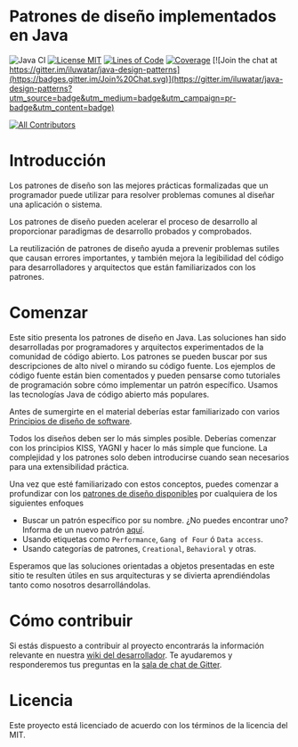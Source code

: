 <!-- the line below needs to be an empty line C: (its because kramdown isnt
     that smart and dearly wants an empty line before a heading to be able to
     display it as such, e.g. website) -->

# Patrones de diseño implementados en Java

![Java CI](https://github.com/iluwatar/java-design-patterns/workflows/Java%20CI/badge.svg)
[![License MIT](https://img.shields.io/badge/license-MIT-blue.svg)](https://raw.githubusercontent.com/iluwatar/java-design-patterns/master/LICENSE.md)
[![Lines of Code](https://sonarcloud.io/api/project_badges/measure?project=iluwatar_java-design-patterns&metric=ncloc)](https://sonarcloud.io/dashboard?id=iluwatar_java-design-patterns)
[![Coverage](https://sonarcloud.io/api/project_badges/measure?project=iluwatar_java-design-patterns&metric=coverage)](https://sonarcloud.io/dashboard?id=iluwatar_java-design-patterns)
[![Join the chat at https://gitter.im/iluwatar/java-design-patterns](https://badges.gitter.im/Join%20Chat.svg)](https://gitter.im/iluwatar/java-design-patterns?utm_source=badge&utm_medium=badge&utm_campaign=pr-badge&utm_content=badge)
<!-- ALL-CONTRIBUTORS-BADGE:START - Do not remove or modify this section -->
[![All Contributors](https://img.shields.io/badge/all_contributors-167-orange.svg?style=flat-square)](#contributors-)
<!-- ALL-CONTRIBUTORS-BADGE:END -->

# Introducción

Los patrones de diseño son las mejores prácticas formalizadas que un programador puede utilizar para resolver problemas comunes al diseñar una aplicación o sistema.

Los patrones de diseño pueden acelerar el proceso de desarrollo al proporcionar paradigmas de desarrollo probados y comprobados.

La reutilización de patrones de diseño ayuda a prevenir problemas sutiles que causan errores importantes, y también mejora la legibilidad del código para desarrolladores y arquitectos que están familiarizados con los patrones.

# Comenzar

Este sitio presenta los patrones de diseño en Java. Las soluciones han sido desarrolladas por
programadores y arquitectos experimentados de la comunidad de código abierto. Los patrones se pueden buscar por sus descripciones de alto nivel o mirando su código fuente. Los ejemplos de código fuente están bien comentados y pueden pensarse como tutoriales de programación sobre cómo implementar un patrón específico. Usamos las tecnologías Java de código abierto más populares.

Antes de sumergirte en el material deberías estar familiarizado con varios
[Principios de diseño de software](https://java-design-patterns.com/principles/).

Todos los diseños deben ser lo más simples posible. Deberías comenzar con los principios KISS, YAGNI y hacer lo más simple que funcione. La complejidad y los patrones solo deben introducirse cuando sean necesarios para una extensibilidad práctica.

Una vez que esté familiarizado con estos conceptos, puedes comenzar a profundizar con los
[patrones de diseño disponibles](https://java-design-patterns.com/patterns/) por cualquiera de los siguientes enfoques

 - Buscar un patrón específico por su nombre. ¿No puedes encontrar uno? Informa de un nuevo patrón [aquí](https://github.com/iluwatar/java-design-patterns/issues).
 - Usando etiquetas como `Performance`, `Gang of Four` ó `Data access`.
 - Usando categorías de patrones, `Creational`, `Behavioral` y otras.

Esperamos que las soluciones orientadas a objetos presentadas en este sitio te resulten útiles en sus arquitecturas y se divierta aprendiéndolas tanto como nosotros desarrollándolas.

# Cómo contribuir

Si estás dispuesto a contribuir al proyecto encontrarás la información relevante en nuestra [wiki del desarrollador](https://github.com/iluwatar/java-design-patterns/wiki). Te ayudaremos y responderemos tus preguntas en la [sala de chat de Gitter](https://gitter.im/iluwatar/java-design-patterns).

# Licencia

Este proyecto está licenciado de acuerdo con los términos de la licencia del MIT.

